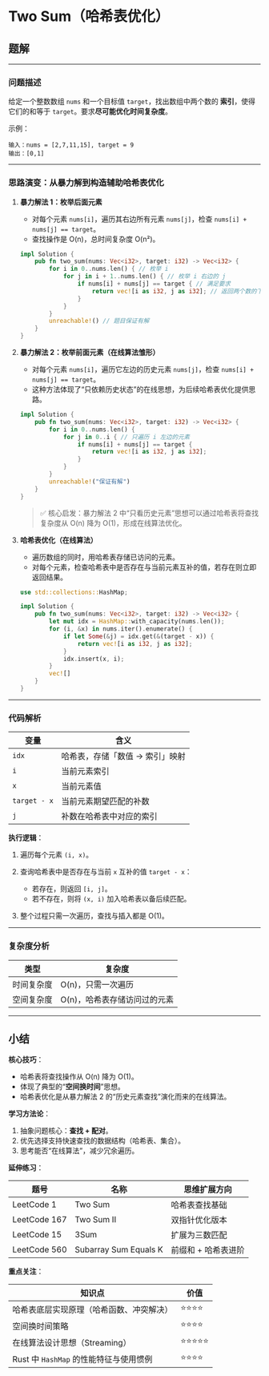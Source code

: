 # Two Sum（哈希表优化）

## 题解

---

### 问题描述

给定一个整数数组 `nums` 和一个目标值 `target`，找出数组中两个数的 **索引**，使得它们的和等于 `target`。要求**尽可能优化时间复杂度**。

示例：

```text
输入：nums = [2,7,11,15], target = 9
输出：[0,1]
```

---

### 思路演变：从暴力解到构造辅助哈希表优化

1. **暴力解法 1：枚举后面元素**

   * 对每个元素 `nums[i]`，遍历其右边所有元素 `nums[j]`，检查 `nums[i] + nums[j] == target`。
   * 查找操作是 O(n)，总时间复杂度 O(n²)。

   ```rust
   impl Solution {
       pub fn two_sum(nums: Vec<i32>, target: i32) -> Vec<i32> {
           for i in 0..nums.len() { // 枚举 i
               for j in i + 1..nums.len() { // 枚举 i 右边的 j
                   if nums[i] + nums[j] == target { // 满足要求
                       return vec![i as i32, j as i32]; // 返回两个数的下标
                   }
               }
           }
           unreachable!() // 题目保证有解
       }
   }
   ```

2. **暴力解法 2：枚举前面元素（在线算法雏形）**

   * 对每个元素 `nums[i]`，遍历它左边的历史元素 `nums[j]`，检查 `nums[i] + nums[j] == target`。
   * 这种方法体现了“只依赖历史状态”的在线思想，为后续哈希表优化提供思路。

   ```rust
   impl Solution {
       pub fn two_sum(nums: Vec<i32>, target: i32) -> Vec<i32> {
           for i in 0..nums.len() {
               for j in 0..i { // 只遍历 i 左边的元素
                   if nums[i] + nums[j] == target {
                       return vec![i as i32, j as i32];
                   }
               }
           }
           unreachable!("保证有解")
       }
   }
   ```

    > ✅ 核心启发：暴力解法 2 中“只看历史元素”思想可以通过哈希表将查找复杂度从 O(n) 降为 O(1)，形成在线算法优化。

3. **哈希表优化（在线算法）**

   * 遍历数组的同时，用哈希表存储已访问的元素。
   * 对每个元素，检查哈希表中是否存在与当前元素互补的值，若存在则立即返回结果。

   ```rust
   use std::collections::HashMap;
   
   impl Solution {
       pub fn two_sum(nums: Vec<i32>, target: i32) -> Vec<i32> {
           let mut idx = HashMap::with_capacity(nums.len());
           for (i, &x) in nums.iter().enumerate() {
               if let Some(&j) = idx.get(&(target - x)) {
                   return vec![i as i32, j as i32];
               }
               idx.insert(x, i);
           }
           vec![]
       }
   }
   ```

---

### 代码解析

| 变量           | 含义                |
| ------------ | ----------------- |
| `idx`        | 哈希表，存储「数值 → 索引」映射 |
| `i`          | 当前元素索引            |
| `x`          | 当前元素值             |
| `target - x` | 当前元素期望匹配的补数       |
| `j`          | 补数在哈希表中对应的索引      |

**执行逻辑**：

1. 遍历每个元素 `(i, x)`。
2. 查询哈希表中是否存在与当前 `x` 互补的值 `target - x`：

   * 若存在，则返回 `[i, j]`。
   * 若不存在，则将 `(x, i)` 加入哈希表以备后续匹配。
3. 整个过程只需一次遍历，查找与插入都是 O(1)。

---

### 复杂度分析

| 类型    | 复杂度              |
| ----- | ---------------- |
| 时间复杂度 | O(n)，只需一次遍历      |
| 空间复杂度 | O(n)，哈希表存储访问过的元素 |

---

## 小结

**核心技巧**：

* 哈希表将查找操作从 O(n) 降为 O(1)。
* 体现了典型的“**空间换时间**”思想。
* 哈希表优化是从暴力解法 2 的“历史元素查找”演化而来的在线算法。

**学习方法论**：

1. 抽象问题核心：**查找 + 配对**。
2. 优先选择支持快速查找的数据结构（哈希表、集合）。
3. 思考能否“在线算法”，减少冗余遍历。

**延伸练习**：

| 题号           | 名称                    | 思维扩展方向      |
| ------------ | --------------------- | ----------- |
| LeetCode 1   | Two Sum               | 哈希表查找基础     |
| LeetCode 167 | Two Sum II            | 双指针优化版本     |
| LeetCode 15  | 3Sum                  | 扩展为三数匹配     |
| LeetCode 560 | Subarray Sum Equals K | 前缀和 + 哈希表进阶 |

**重点关注**：

| 知识点                         | 价值    |
| --------------------------- | ----- |
| 哈希表底层实现原理（哈希函数、冲突解决）        | ⭐⭐⭐⭐  |
| 空间换时间策略                     | ⭐⭐⭐⭐  |
| 在线算法设计思想（Streaming）         | ⭐⭐⭐⭐⭐ |
| Rust 中 `HashMap` 的性能特征与使用惯例 | ⭐⭐⭐⭐  |
